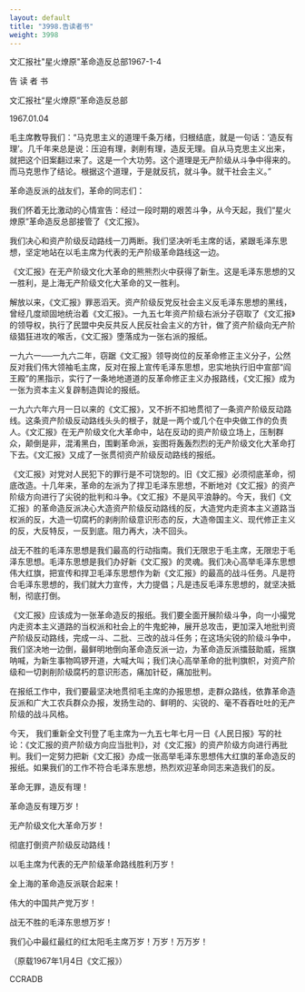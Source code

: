 ```yaml
---
layout: default
title: "3998.告读者书"
weight: 3998
---
```


文汇报社"星火燎原"革命造反总部1967-1-4

告 读 者 书

文汇报社“星火燎原”革命造反总部

1967.01.04

毛主席教导我们：“马克思主义的道理千条万绪，归根结底，就是一句话：‘造反有理’。几千年来总是说：压迫有理，剥削有理，造反无理。自从马克思主义出来，就把这个旧案翻过来了。这是一个大功劳。这个道理是无产阶级从斗争中得来的。而马克思作了结论。根据这个道理，于是就反抗，就斗争。就干社会主义。”

革命造反派的战友们，革命的同志们：

我们怀着无比激动的心情宣告：经过一段时期的艰苦斗争，从今天起，我们“星火燎原”革命造反总部接管了《文汇报》。

我们决心和资产阶级反动路线一刀两断。我们坚决听毛主席的话，紧跟毛泽东思想，坚定地站在以毛主席为代表的无产阶级革命路线这一边。

《文汇报》在无产阶级文化大革命的熊熊烈火中获得了新生。这是毛泽东思想的又一胜利，是上海无产阶级文化大革命的又一胜利。

解放以来，《文汇报》罪恶滔天。资产阶级反党反社会主义反毛泽东思想的黑线，曾经几度顽固地统治着《文汇报》。一九五七年资产阶级右派分子窃取了《文汇报》的领导权，执行了民盟中央反共反人民反社会主义的方针，做了资产阶级向无产阶级猖狂进攻的喉舌，《文汇报》堕落成为一张右派的报纸。

一九六一──一九六二年，窃踞《文汇报》领导岗位的反革命修正主义分子，公然反对我们伟大领袖毛主席，反对在报上宣传毛泽东思想，忠实地执行旧中宣部“阎王殿”的黑指示，实行了一条地地道道的反革命修正主义办报路线，《文汇报》成为一张为资本主义复辟制造舆论的报纸。

一九六六年六月一日以来的《文汇报》，又不折不扣地贯彻了一条资产阶级反动路线。这条资产阶级反动路线头头的根子，就是一两个或几个在中央做工作的负责人。《文汇报》在无产阶级文化大革命中，站在反动的资产阶级立场上，压制群众，颠倒是非，混淆黑白，围剿革命派，妄图将轰轰烈烈的无产阶级文化大革命打下去。《文汇报》又成了一张贯彻资产阶级反动路线的报纸。

《文汇报》对党对人民犯下的罪行是不可饶恕的。旧《文汇报》必须彻底革命，彻底改造。十几年来，革命的左派为了捍卫毛泽东思想，不断地对《文汇报》的资产阶级方向进行了尖锐的批判和斗争。《文汇报》不是风平浪静的。今天，我们《文汇报》的革命造反派决心大造资产阶级反动路线的反，大造党内走资本主义道路当权派的反，大造一切腐朽的剥削阶级意识形态的反，大造帝国主义、现代修正主义的反，大反特反，一反到底。阻力再大，决不回头。

战无不胜的毛泽东思想是我们最高的行动指南。我们无限忠于毛主席，无限忠于毛泽东思想。毛泽东思想是我们办好新《文汇报》的灵魂。我们决心高举毛泽东思想伟大红旗，把宣传和捍卫毛泽东思想作为新《文汇报》的最高的战斗任务。凡是符合毛泽东思想的，我们就大力宣传，大力提倡；凡是违反毛泽东思想的，就坚决抵制，彻底打倒。

《文汇报》应该成为一张革命造反的报纸。我们要全面开展阶级斗争，向一小撮党内走资本主义道路的当权派和社会上的牛鬼蛇神，展开总攻击，更加深入地批判资产阶级反动路线，完成一斗、二批、三改的战斗任务；在这场尖锐的阶级斗争中，我们坚决地一边倒，最鲜明地倒向革命造反派一边，为革命造反派擂鼓助威，摇旗呐喊，为新生事物鸣锣开道，大喊大叫；我们决心高举革命的批判旗帜，对资产阶级和一切剥削阶级腐朽的意识形态，痛加针砭，痛加批判。

在报纸工作中，我们要最坚决地贯彻毛主席的办报思想，走群众路线，依靠革命造反派和广大工农兵群众办报，发扬生动的、鲜明的、尖锐的、毫不吞吞吐吐的无产阶级的战斗风格。

今天， 我们重新全文刊登了毛主席为一九五七年七月一日《人民日报》写的社论：《文汇报的资产阶级方向应当批判》，对《文汇报》的资产阶级方向进行再批判。我们一定努力把新《文汇报》办成一张高举毛泽东思想伟大红旗的革命造反的报纸。如果我们的工作不符合毛泽东思想，热烈欢迎革命同志来造我们的反。

革命无罪，造反有理！

革命造反有理万岁！

无产阶级文化大革命万岁！

彻底打倒资产阶级反动路线！

以毛主席为代表的无产阶级革命路线胜利万岁！

全上海的革命造反派联合起来！

伟大的中国共产党万岁！

战无不胜的毛泽东思想万岁！

我们心中最红最红的红太阳毛主席万岁！万岁！万万岁！

（原载1967年1月4日《文汇报》）

CCRADB

